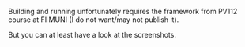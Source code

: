 Building and running unfortunately requires the framework from PV112 course at FI MUNI (I do not want/may not publish it).

But you can at least have a look at the screenshots.